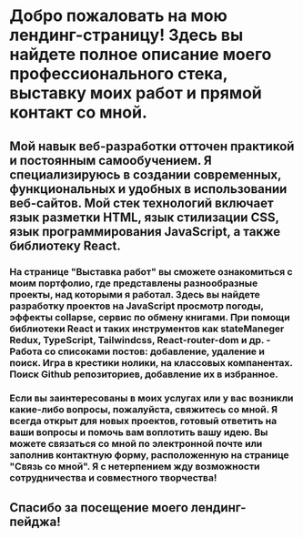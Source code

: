 # Добро пожаловать на мою лендинг-страницу! Здесь вы найдете полное описание моего профессионального стека, выставку моих работ и прямой контакт со мной.

## Мой навык веб-разработки отточен практикой и постоянным самообучением. Я специализируюсь в создании современных, функциональных и удобных в использовании веб-сайтов. Мой стек технологий включает язык разметки HTML, язык стилизации CSS, язык программирования JavaScript, а также библиотеку React.

### На странице "Выставка работ" вы сможете ознакомиться с моим портфолио, где представлены разнообразные проекты, над которыми я работал. Здесь вы найдете разработку проектов на JavaScript просмотр погоды, эффекты collapse, сервис по обмену книгами. При помощи библиотеки React и таких инструментов как stateManeger Redux, TypeScript, Tailwindcss, React-router-dom и др. - Работа со списоками постов: добавление, удаление и поиск. Игра в крестики нолики, на классовых компанентах. Поиск Github репозиториев, добавление их в избранное.

### Если вы заинтересованы в моих услугах или у вас возникли какие-либо вопросы, пожалуйста,  свяжитесь со мной. Я всегда открыт для новых проектов, готовый ответить на ваши вопросы и помочь вам воплотить вашу идею. Вы можете связаться со мной по электронной почте или заполнив контактную форму, расположенную на странице "Связь со мной". Я с нетерпением жду возможности сотрудничества и совместного творчества!

## Спасибо за посещение моего лендинг-пейджа!

